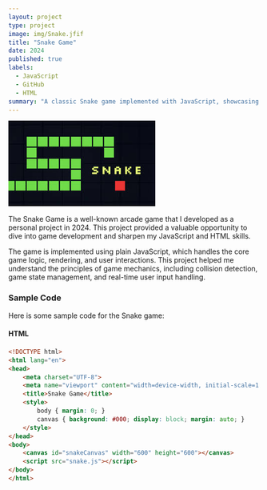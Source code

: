```yaml
---
layout: project
type: project
image: img/Snake.jfif
title: "Snake Game"
date: 2024
published: true
labels:
  - JavaScript
  - GitHub
  - HTML
summary: "A classic Snake game implemented with JavaScript, showcasing fundamental game mechanics and interactive coding techniques."
---
```


<img class="img-fluid" src="../img/Snake.jfif" alt="Snake Game">

The Snake Game is a well-known arcade game that I developed as a personal project in 2024. This project provided a valuable opportunity to dive into game development and sharpen my JavaScript and HTML skills.

The game is implemented using plain JavaScript, which handles the core game logic, rendering, and user interactions. This project helped me understand the principles of game mechanics, including collision detection, game state management, and real-time user input handling.

### Sample Code

Here is some sample code for the Snake game:

#### HTML

```html
<!DOCTYPE html>
<html lang="en">
<head>
    <meta charset="UTF-8">
    <meta name="viewport" content="width=device-width, initial-scale=1.0">
    <title>Snake Game</title>
    <style>
        body { margin: 0; }
        canvas { background: #000; display: block; margin: auto; }
    </style>
</head>
<body>
    <canvas id="snakeCanvas" width="600" height="600"></canvas>
    <script src="snake.js"></script>
</body>
</html>
